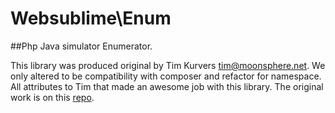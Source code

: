 Websublime\Enum
====

##Php Java simulator Enumerator. 

This library was produced original by Tim Kurvers <tim@moonsphere.net>. We only altered to be compatibility with composer and refactor for namespace. All attributes to Tim that made an awesome job with this library. The original work is on this [repo](https://github.com/timkurvers/php-enums).